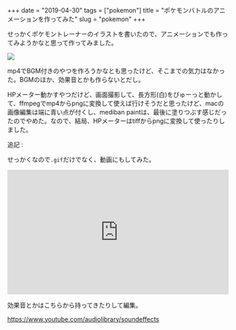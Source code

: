 +++
date = "2019-04-30"
tags = ["pokemon"]
title = "ポケモンバトルのアニメーションを作ってみた"
slug = "pokemon"
+++

せっかくポケモントレーナーのイラストを書いたので、アニメーションでも作ってみようかなと思って作ってみました。

![](https://raw.githubusercontent.com/syui/img/master/old/illust_pokemongo_2019-03.gif)

mp4でBGM付きのやつを作ろうかなとも思ったけど、そこまでの気力はなかった。BGMのほか、効果音とかも作らないとだし。

HPメーター動かすやつだけど、画面撮影して、長方形(白)をびゅーっと動かして、ffmpegでmp4からpngに変換して使えば行けそうだと思ったけど、macの画像編集は端に青い点が付くし、mediban paintは、最後に塗りつぶす感じだったのでやめた。なので、結局、HPメーターはtiffからpngに変換して使ったりしました。

追記 :

せっかくなので`.gif`だけでなく、動画にもしてみた。

<div style="position:relative;height:0;padding-bottom:56.25%"><iframe src="https://www.youtube.com/embed/il4KvHhGlng?rel=0&amp;controls=0&amp;showinfo=0&amp;ecver=2" width="640" height="360" frameborder="0" allow="accelerometer; autoplay; encrypted-media; gyroscope; picture-in-picture" style="position:absolute;width:100%;height:100%;left:0" allowfullscreen></iframe></div>

効果音とかはこちらから持ってきたりして編集。

https://www.youtube.com/audiolibrary/soundeffects

